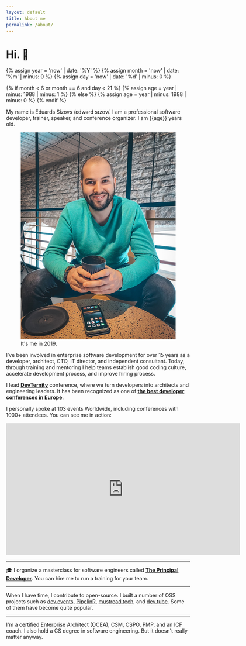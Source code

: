 ```yaml
---
layout: default
title: About me
permalink: /about/
---
```


# Hi. 👋

{% assign year = 'now' | date: '%Y' %}
{% assign month = 'now' | date: '%m' | minus: 0 %}
{% assign day = 'now' | date: '%d' | minus: 0 %}

{% if month < 6 or month == 6 and day < 21 %}
{% assign age = year | minus: 1988 | minus: 1 %}
{% else %}
{% assign age = year | minus: 1988 | minus: 0 %}
{% endif %}

My name is Eduards Sizovs  /ɛdwərd sɪzov/. I am a professional software developer, trainer, speaker, and conference organizer. I am {{age}} years old. 
<figure>
<img src="/images/about.jpg">
<figcaption>It's me in 2019.</figcaption>
</figure>

I’ve been involved in enterprise software development for over 15 years as a developer, architect, CTO, IT director, and independent consultant. Today, through training and mentoring I help teams establish good coding culture, accelerate development process, and improve hiring process. 

I lead **[DevTernity](https://devternity.com)** conference, where we turn developers into architects and engineering leaders. It has been recognized as one of **[the best developer conferences in Europe](https://itconference.top)**.

I personally spoke at 103 events Worldwide, including conferences with 1000+ attendees. You can see me in action:


<div class="videoWrapper">
<iframe id="ytplayer" type="text/html" width="640" height="360"
  src="https://www.youtube.com/embed/AEtCEt44vlE?autoplay=0&origin=https://sizovs.net"
  frameborder="0"></iframe>
</div>


--- 

<span id="courses"></span>


🎓 I organize a masterclass for software engineers called **[The Principal Developer](https://principal.dev)**. You can hire me to run a training for your team.


---

When I have time, I contribute to open-source. I built a number of OSS projects such as [dev.events](https://dev.events), [PipelinR](https://github.com/sizovs/pipelinr), [mustread.tech](mustread.tech), and [dev.tube](https://dev.tube). Some of them have become quite popular.

---

I'm a certified Enterprise Architect (OCEA), CSM, CSPO, PMP, and an ICF coach. I also hold a CS degree in software engineering. But it doesn't really matter anyway.

